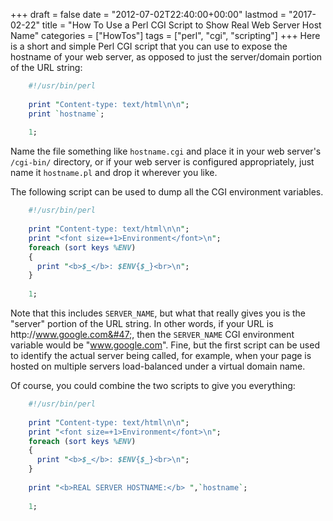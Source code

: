 +++
draft       = false
date        = "2012-07-02T22:40:00+00:00"
lastmod     = "2017-02-22"
title       = "How To Use a Perl CGI Script to Show Real Web Server Host Name"
categories  = ["HowTos"]
tags        = ["perl", "cgi", "scripting"]
+++
Here is a short and simple Perl CGI script that you can use to expose the hostname of your web server, as opposed to just the server/domain portion of the URL string:

```perl
    #!/usr/bin/perl
    
    print "Content-type: text/html\n\n";
    print `hostname`;
    
    1;
```

Name the file something like `hostname.cgi` and place it in your web server's `/cgi-bin/` directory, or if your web server is configured appropriately, just name it `hostname.pl` and drop it wherever you like. 

The following script can be used to dump all the CGI environment variables.

```perl
    #!/usr/bin/perl
    
    print "Content-type: text/html\n\n";
    print "<font size=+1>Environment</font>\n";
    foreach (sort keys %ENV)
    {
      print "<b>$_</b>: $ENV{$_}<br>\n";
    }
    
    1;
```

Note that this includes `SERVER_NAME`, but what that really gives you is the "server" portion of the URL string. In other words, if your URL is http:&#47;&#47;www.google.com&#47;, then the `SERVER_NAME` CGI environment variable would be "www.google.com". Fine, but the first script can be used to identify the actual server being called, for example, when your page is hosted on multiple servers load-balanced under a virtual domain name.

Of course, you could combine the two scripts to give you everything:

```perl
    #!/usr/bin/perl
    
    print "Content-type: text/html\n\n";
    print "<font size=+1>Environment</font>\n";
    foreach (sort keys %ENV)
    {
      print "<b>$_</b>: $ENV{$_}<br>\n";
    }
    
    print "<b>REAL SERVER HOSTNAME:</b> ",`hostname`;
    
    1;
```
